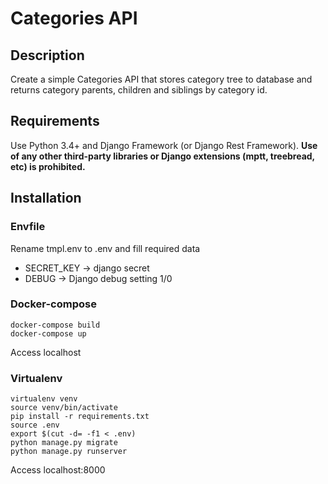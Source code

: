# Categories API
## Description
Create a simple Categories API that stores category tree to database and returns category parents, children and siblings by category id.
## Requirements
Use Python 3.4+ and Django Framework (or Django Rest Framework).
__Use of any other third-party libraries or Django extensions (mptt, treebread, etc) is prohibited.__
## Installation
### Envfile
Rename tmpl.env to .env and fill required data
- SECRET_KEY -> django secret
- DEBUG -> Django debug setting 1/0

### Docker-compose
~~~
docker-compose build
docker-compose up
~~~
Access localhost

### Virtualenv
~~~
virtualenv venv
source venv/bin/activate
pip install -r requirements.txt
source .env
export $(cut -d= -f1 < .env)
python manage.py migrate
python manage.py runserver
~~~
Access localhost:8000